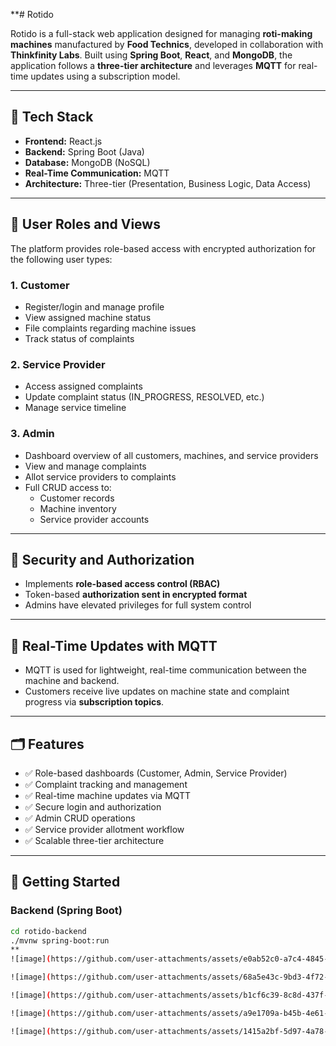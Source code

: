 **# Rotido

Rotido is a full-stack web application designed for managing **roti-making machines** manufactured by **Food Technics**, developed in collaboration with **Thinkfinity Labs**. Built using **Spring Boot**, **React**, and **MongoDB**, the application follows a **three-tier architecture** and leverages **MQTT** for real-time updates using a subscription model.

---

## 🔧 Tech Stack

- **Frontend:** React.js
- **Backend:** Spring Boot (Java)
- **Database:** MongoDB (NoSQL)
- **Real-Time Communication:** MQTT
- **Architecture:** Three-tier (Presentation, Business Logic, Data Access)

---

## 👥 User Roles and Views

The platform provides role-based access with encrypted authorization for the following user types:

### 1. **Customer**
- Register/login and manage profile
- View assigned machine status
- File complaints regarding machine issues
- Track status of complaints

### 2. **Service Provider**
- Access assigned complaints
- Update complaint status (IN_PROGRESS, RESOLVED, etc.)
- Manage service timeline

### 3. **Admin**
- Dashboard overview of all customers, machines, and service providers
- View and manage complaints
- Allot service providers to complaints
- Full CRUD access to:
  - Customer records
  - Machine inventory
  - Service provider accounts

---

## 🔐 Security and Authorization

- Implements **role-based access control (RBAC)**
- Token-based **authorization sent in encrypted format**
- Admins have elevated privileges for full system control

---

## 📡 Real-Time Updates with MQTT

- MQTT is used for lightweight, real-time communication between the machine and backend.
- Customers receive live updates on machine state and complaint progress via **subscription topics**.

---

## 🗂 Features

- ✅ Role-based dashboards (Customer, Admin, Service Provider)
- ✅ Complaint tracking and management
- ✅ Real-time machine updates via MQTT
- ✅ Secure login and authorization
- ✅ Admin CRUD operations
- ✅ Service provider allotment workflow
- ✅ Scalable three-tier architecture

---

## 🏁 Getting Started

### Backend (Spring Boot)
```bash
cd rotido-backend
./mvnw spring-boot:run
**
![image](https://github.com/user-attachments/assets/e0ab52c0-a7c4-4845-9fc9-f1be2f2757f5)

![image](https://github.com/user-attachments/assets/68a5e43c-9bd3-4f72-9e38-fbac1ac593ca)

![image](https://github.com/user-attachments/assets/b1cf6c39-8c8d-437f-8f94-0cdb2d5467a2)

![image](https://github.com/user-attachments/assets/a9e1709a-b45b-4e61-8f4c-cc1fb252a588)

![image](https://github.com/user-attachments/assets/1415a2bf-5d97-4a78-b22a-b467c9337a11)

